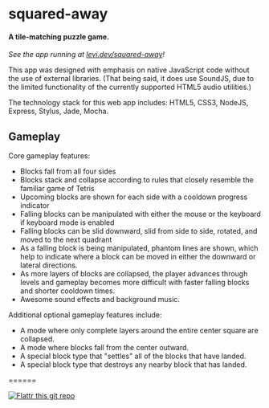 # squared-away

#### A tile-matching puzzle game.

_See the app running at [levi.dev/squared-away](https://levi.dev/squared-away)!_

This app was designed with emphasis on native JavaScript code without the use of external libraries. (That being said, it does use SoundJS, due to the limited functionality of the currently supported HTML5 audio utilities.)

The technology stack for this web app includes: HTML5, CSS3, NodeJS, Express, Stylus, Jade, Mocha.

## Gameplay

Core gameplay features:

- Blocks fall from all four sides
- Blocks stack and collapse according to rules that closely resemble the familiar game of Tetris
- Upcoming blocks are shown for each side with a cooldown progress indicator
- Falling blocks can be manipulated with either the mouse or the keyboard if keyboard mode is enabled
- Falling blocks can be slid downward, slid from side to side, rotated, and moved to the next quadrant
- As a falling block is being manipulated, phantom lines are shown, which help to indicate where a block can be moved
  in either the downward or lateral directions.
- As more layers of blocks are collapsed, the player advances through levels and gameplay becomes more difficult
  with faster falling blocks and shorter cooldown times.
- Awesome sound effects and background music.

Additional optional gameplay features include:

- A mode where only complete layers around the entire center square are collapsed.
- A mode where blocks fall from the center outward.
- A special block type that "settles" all of the blocks that have landed.
- A special block type that destroys any nearby block that has landed.

======

[![Flattr this git repo](http://api.flattr.com/button/flattr-badge-large.png)](https://flattr.com/submit/auto?user_id=levisl176&url=github.com/levisl176/squared-away&title=squared-away&language=javascript&tags=github&category=software)

